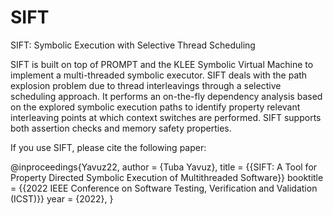 # SIFT
SIFT: Symbolic Execution with Selective Thread Scheduling

SIFT is built on top of PROMPT and the KLEE Symbolic Virtual Machine to implement a multi-threaded 
symbolic executor. SIFT deals with the path explosion problem due to thread interleavings 
through a selective scheduling approach. It performs an on-the-fly dependency analysis based 
on the explored symbolic execution paths to identify property relevant interleaving points at 
which context switches are performed. SIFT supports both assertion checks and memory safety 
properties.

If you use SIFT, please cite the following paper:

@inproceedings{Yavuz22,
  author =       {Tuba Yavuz},
  title =        {{SIFT: A Tool for Property Directed Symbolic Execution of Multithreaded Software}}
  booktitle =    {{2022 IEEE Conference on Software Testing, Verification and Validation (ICST)}}
  year =         {2022},
}
